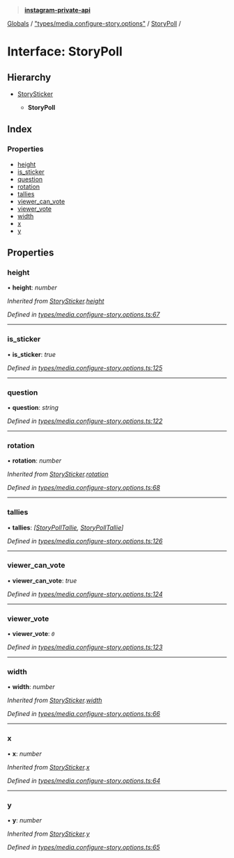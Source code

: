 > **[instagram-private-api](../README.md)**

[Globals](../README.md) / ["types/media.configure-story.options"](../modules/_types_media_configure_story_options_.md) / [StoryPoll](_types_media_configure_story_options_.storypoll.md) /

# Interface: StoryPoll

## Hierarchy

* [StorySticker](_types_media_configure_story_options_.storysticker.md)

  * **StoryPoll**

## Index

### Properties

* [height](_types_media_configure_story_options_.storypoll.md#height)
* [is_sticker](_types_media_configure_story_options_.storypoll.md#is_sticker)
* [question](_types_media_configure_story_options_.storypoll.md#question)
* [rotation](_types_media_configure_story_options_.storypoll.md#rotation)
* [tallies](_types_media_configure_story_options_.storypoll.md#tallies)
* [viewer_can_vote](_types_media_configure_story_options_.storypoll.md#viewer_can_vote)
* [viewer_vote](_types_media_configure_story_options_.storypoll.md#viewer_vote)
* [width](_types_media_configure_story_options_.storypoll.md#width)
* [x](_types_media_configure_story_options_.storypoll.md#x)
* [y](_types_media_configure_story_options_.storypoll.md#y)

## Properties

###  height

• **height**: *number*

*Inherited from [StorySticker](_types_media_configure_story_options_.storysticker.md).[height](_types_media_configure_story_options_.storysticker.md#height)*

*Defined in [types/media.configure-story.options.ts:67](https://github.com/dilame/instagram-private-api/blob/173bc62/src/types/media.configure-story.options.ts#L67)*

___

###  is_sticker

• **is_sticker**: *true*

*Defined in [types/media.configure-story.options.ts:125](https://github.com/dilame/instagram-private-api/blob/173bc62/src/types/media.configure-story.options.ts#L125)*

___

###  question

• **question**: *string*

*Defined in [types/media.configure-story.options.ts:122](https://github.com/dilame/instagram-private-api/blob/173bc62/src/types/media.configure-story.options.ts#L122)*

___

###  rotation

• **rotation**: *number*

*Inherited from [StorySticker](_types_media_configure_story_options_.storysticker.md).[rotation](_types_media_configure_story_options_.storysticker.md#rotation)*

*Defined in [types/media.configure-story.options.ts:68](https://github.com/dilame/instagram-private-api/blob/173bc62/src/types/media.configure-story.options.ts#L68)*

___

###  tallies

• **tallies**: *[[StoryPollTallie](_types_media_configure_story_options_.storypolltallie.md), [StoryPollTallie](_types_media_configure_story_options_.storypolltallie.md)]*

*Defined in [types/media.configure-story.options.ts:126](https://github.com/dilame/instagram-private-api/blob/173bc62/src/types/media.configure-story.options.ts#L126)*

___

###  viewer_can_vote

• **viewer_can_vote**: *true*

*Defined in [types/media.configure-story.options.ts:124](https://github.com/dilame/instagram-private-api/blob/173bc62/src/types/media.configure-story.options.ts#L124)*

___

###  viewer_vote

• **viewer_vote**: *`0`*

*Defined in [types/media.configure-story.options.ts:123](https://github.com/dilame/instagram-private-api/blob/173bc62/src/types/media.configure-story.options.ts#L123)*

___

###  width

• **width**: *number*

*Inherited from [StorySticker](_types_media_configure_story_options_.storysticker.md).[width](_types_media_configure_story_options_.storysticker.md#width)*

*Defined in [types/media.configure-story.options.ts:66](https://github.com/dilame/instagram-private-api/blob/173bc62/src/types/media.configure-story.options.ts#L66)*

___

###  x

• **x**: *number*

*Inherited from [StorySticker](_types_media_configure_story_options_.storysticker.md).[x](_types_media_configure_story_options_.storysticker.md#x)*

*Defined in [types/media.configure-story.options.ts:64](https://github.com/dilame/instagram-private-api/blob/173bc62/src/types/media.configure-story.options.ts#L64)*

___

###  y

• **y**: *number*

*Inherited from [StorySticker](_types_media_configure_story_options_.storysticker.md).[y](_types_media_configure_story_options_.storysticker.md#y)*

*Defined in [types/media.configure-story.options.ts:65](https://github.com/dilame/instagram-private-api/blob/173bc62/src/types/media.configure-story.options.ts#L65)*